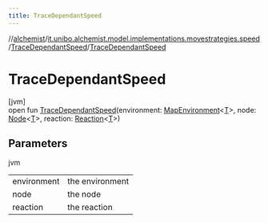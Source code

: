 ```yaml
---
title: TraceDependantSpeed
---
```

//[alchemist](../../../index.html)/[it.unibo.alchemist.model.implementations.movestrategies.speed](../index.html)/[TraceDependantSpeed](index.html)/[TraceDependantSpeed](-trace-dependant-speed.html)



# TraceDependantSpeed



[jvm]\
open fun [TraceDependantSpeed](-trace-dependant-speed.html)(environment: [MapEnvironment](../../it.unibo.alchemist.model.interfaces/-map-environment/index.html)<[T](index.html)>, node: [Node](../../it.unibo.alchemist.model.interfaces/-node/index.html)<[T](index.html)>, reaction: [Reaction](../../it.unibo.alchemist.model.interfaces/-reaction/index.html)<[T](index.html)>)



## Parameters


jvm

| | |
|---|---|
| environment | the environment |
| node | the node |
| reaction | the reaction |




